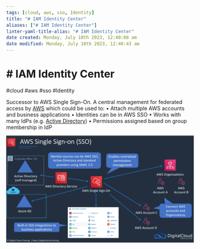 ```yaml
---
tags: [cloud, aws, sso, Identity]
title: "# IAM Identity Center"
aliases: ["# IAM Identity Center"]
linter-yaml-title-alias: "# IAM Identity Center"
date created: Monday, July 10th 2023, 12:40:08 am
date modified: Monday, July 10th 2023, 12:40:43 am
---
```

# # IAM Identity Center
#cloud #aws #sso #Identity 

Successor to AWS Single Sign-On.
A central management for federated access  by [AWS](Cloud%20Computing/AWS/AWS.md) which could be used to:
• Attach multiple AWS accounts and business applications 
• Identities can be in AWS SSO 
• Works with many IdPs (e.g. [Active Directory](Cyber%20Security/Cloud%20Security/Active%20Directory.md)) 
• Permissions assigned based on group membership in IdP

![](Attachments/Pasted%20image%2020230306230655.png)